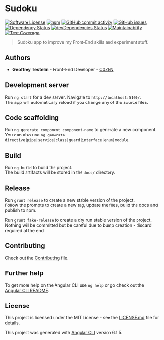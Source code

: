 # Sudoku
[![Software License][license-image]](LICENSE) [![npm][npm-image]](npm-url) [![GitHub commit activity][github-commits-image]](github-commits-url) [![GitHub issues][github-issues-image]](github-issues-url) [![Dependency Status][daviddm-image]][daviddm-url] [![devDependencies Status][daviddm-dev-image]][daviddm-dev-url] [![Maintainability][code-climate-maintainability-image]][code-climate-maintainability-url] [![Test Coverage][code-climate-coverage-image]][code-climate-coverage-url]
> Sudoku app to improve my Front-End skills and experiment stuff.

## Authors

* **Geoffrey Testelin** - Front-End Developer - [C0ZEN](https://github.com/C0ZEN)

## Development server

Run `ng start` for a dev server. Navigate to `http://localhost:5100/`.  
The app will automatically reload if you change any of the source files.

## Code scaffolding

Run `ng generate component component-name` to generate a new component.  
You can also use `ng generate directive|pipe|service|class|guard|interface|enum|module`.

## Build

Run `ng build` to build the project.  
The build artifacts will be stored in the `docs/` directory.

## Release

Run `grunt release` to create a new stable version of the project.  
Follow the prompts to create a new tag, update the files, build the docs and publish to npm.

Run `grunt fake-release` to create a dry run stable version of the project.  
Nothing will be committed but be careful due to bump creation - discard required at the end

## Contributing

Check out the [Contributing](CONTRIBUTING.md) file.

## Further help

To get more help on the Angular CLI use `ng help` or go check out the [Angular CLI README](https://github.com/angular/angular-cli/blob/master/README.md).

## License

This project is licensed under the MIT License - see the [LICENSE.md](LICENSE.md) file for details.

This project was generated with [Angular CLI](https://github.com/angular/angular-cli) version 6.1.5.

[license-image]: https://img.shields.io/badge/license-MIT-brightgreen.svg?style=flat-square
[npm-image]: https://img.shields.io/npm/v/c0zen-sudoku.svg?style=flat-square
[npm-url]: https://www.npmjs.com/package/c0zen-sudoku
[github-commits-image]: https://img.shields.io/github/commit-activity/y/c0zen/sudoku.svg?style=flat-square
[github-commits-url]: https://github.com/C0ZEN/sudoku/commits/develop
[github-issues-image]: https://img.shields.io/github/issues/c0zen/sudoku.svg?style=flat-square
[github-issues-url]: https://github.com/C0ZEN/sudoku/issues
[daviddm-image]: https://david-dm.org/C0ZEN/sudoku/status.svg?style=flat-square
[daviddm-url]: https://david-dm.org/C0ZEN/sudoku
[daviddm-dev-image]: https://david-dm.org/C0ZEN/sudoku/dev-status.svg?style=flat-square
[daviddm-dev-url]: https://david-dm.org/C0ZEN/sudoku?type=dev
[code-climate-maintainability-image]: https://api.codeclimate.com/v1/badges/59a52a286cd814af1edd/maintainability
[code-climate-maintainability-url]: https://codeclimate.com/github/C0ZEN/sudoku/maintainability
[code-climate-coverage-image]: https://api.codeclimate.com/v1/badges/59a52a286cd814af1edd/test_coverage
[code-climate-coverage-url]: https://codeclimate.com/github/C0ZEN/sudoku/test_coverage
